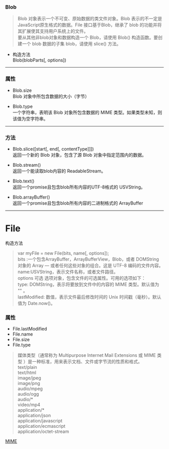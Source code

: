 ### Blob
> Blob 对象表示一个不可变、原始数据的类文件对象。Blob 表示的不一定是JavaScript原生格式的数据。File 接口基于Blob，继承了 blob 的功能并将其扩展使其支持用户系统上的文件。  
要从其他非blob对象和数据构造一个 Blob，请使用 Blob() 构造函数。要创建一个 blob 数据的子集 blob，请使用 slice() 方法。

- 构造方法  
Blob(blobParts[, options])

---
### 属性
- Blob.size   
Blob 对象中所包含数据的大小（字节）

- Blob.type   
一个字符串，表明该 Blob 对象所包含数据的 MIME 类型。如果类型未知，则该值为空字符串。

--- 
### 方法
- Blob.slice([start[, end[, contentType]]])   
返回一个新的 Blob 对象，包含了源 Blob 对象中指定范围内的数据。

- Blob.stream()  
返回一个能读取blob内容的 ReadableStream。

- Blob.text()  
返回一个promise且包含blob所有内容的UTF-8格式的 USVString。

- Blob.arrayBuffer()   
返回一个promise且包含blob所有内容的二进制格式的 ArrayBuffer 

---
# File

构造方法
> var myFile = new File(bits, name[, options]);  
bits :一个包含ArrayBuffer，ArrayBufferView，Blob，或者 DOMString 对象的 Array — 或者任何这些对象的组合。这是 UTF-8 编码的文件内容。  
name:USVString，表示文件名称，或者文件路径。  
options 可选
选项对象，包含文件的可选属性。可用的选项如下：  
type: DOMString，表示将要放到文件中的内容的 MIME 类型。默认值为 "" 。  
lastModified: 数值，表示文件最后修改时间的 Unix 时间戳（毫秒）。默认值为 Date.now()。

### 属性
- File.lastModified 
- File.name
- File.size 
- File.type
> 媒体类型（通常称为 Multipurpose Internet Mail Extensions 或 MIME 类型 ）是一种标准，用来表示文档、文件或字节流的性质和格式。    
> text/plain   
text/html   
image/jpeg   
image/png   
audio/mpeg   
audio/ogg   
audio/*   
video/mp4   
application/*   
application/json   
application/javascript   
application/ecmascript   
application/octet-stream  


[MIME](https://developer.mozilla.org/zh-CN/docs/Web/HTTP/Basics_of_HTTP/MIME_types)